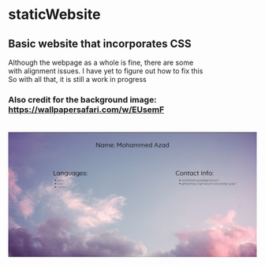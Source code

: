 # staticWebsite
## Basic website that incorporates CSS
Although the webpage as a whole is fine, there are some <br>
with alignment issues. I have yet to figure out how to fix this <br>
So with all that, it is still a work in progress <br> 
### Also credit for the background image: https://wallpapersafari.com/w/EUsemF <br> <br> 
![Alt text](screenshot.PNG?raw=true "Title")

